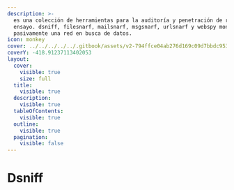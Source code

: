 ```yaml
---
description: >-
  es una colección de herramientas para la auditoría y penetración de redes
  ensayo. dsniff, filesnarf, mailsnarf, msgsnarf, urlsnarf y webspy monitorizar
  pasivamente una red en busca de datos.
icon: monkey
cover: ../../../../../.gitbook/assets/v2-794ffce04ab276d169c09d7bbdc9531c_720w.jpg
coverY: -418.91237113402053
layout:
  cover:
    visible: true
    size: full
  title:
    visible: true
  description:
    visible: true
  tableOfContents:
    visible: true
  outline:
    visible: true
  pagination:
    visible: false
---
```


# Dsniff

